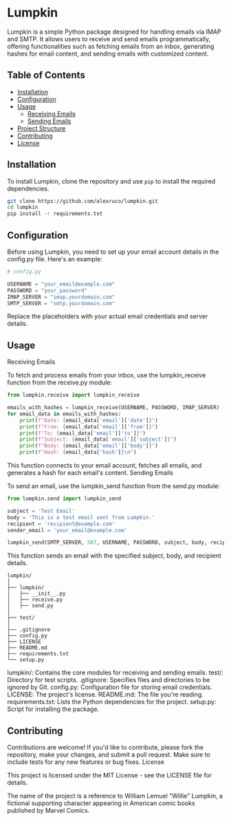 # Lumpkin

Lumpkin is a simple Python package designed for handling emails via IMAP and SMTP. It allows users to receive and send emails programmatically, offering functionalities such as fetching emails from an inbox, generating hashes for email content, and sending emails with customized content.

## Table of Contents

- [Installation](#installation)
- [Configuration](#configuration)
- [Usage](#usage)
  - [Receiving Emails](#receiving-emails)
  - [Sending Emails](#sending-emails)
- [Project Structure](#project-structure)
- [Contributing](#contributing)
- [License](#license)

## Installation

To install Lumpkin, clone the repository and use `pip` to install the required dependencies.

```bash
git clone https://github.com/alexruco/lumpkin.git
cd lumpkin
pip install -r requirements.txt
```

## Configuration

Before using Lumpkin, you need to set up your email account details in the config.py file. Here's an example:


```python
# config.py

USERNAME = "your_email@example.com"
PASSWORD = "your_password"
IMAP_SERVER = "imap.yourdomain.com"
SMTP_SERVER = "smtp.yourdomain.com"
```
Replace the placeholders with your actual email credentials and server details.

## Usage
Receiving Emails

To fetch and process emails from your inbox, use the lumpkin_receive function from the receive.py module:

```python
from lumpkin.receive import lumpkin_receive

emails_with_hashes = lumpkin_receive(USERNAME, PASSWORD, IMAP_SERVER)
for email_data in emails_with_hashes:
    print(f"Date: {email_data['email']['date']}")
    print(f"From: {email_data['email']['from']}")
    print(f"To: {email_data['email']['to']}")
    print(f"Subject: {email_data['email']['subject']}")
    print(f"Body: {email_data['email']['body']}")
    print(f"Hash: {email_data['hash']}\n")
```

This function connects to your email account, fetches all emails, and generates a hash for each email's content.
Sending Emails

To send an email, use the lumpkin_send function from the send.py module:

```python
from lumpkin.send import lumpkin_send

subject = 'Test Email'
body = 'This is a test email sent from Lumpkin.'
recipient = 'recipient@example.com'
sender_email = 'your_email@example.com'

lumpkin_send(SMTP_SERVER, 587, USERNAME, PASSWORD, subject, body, recipient, sender_email)

```

This function sends an email with the specified subject, body, and recipient details.

```
lumpkin/
│
├── lumpkin/
│   ├── __init__.py
│   ├── receive.py
│   ├── send.py
│
├── test/
│
├── .gitignore
├── config.py
├── LICENSE
├── README.md
├── requirements.txt
└── setup.py

```
lumpkin/: Contains the core modules for receiving and sending emails.
test/: Directory for test scripts.
.gitignore: Specifies files and directories to be ignored by Git.
config.py: Configuration file for storing email credentials.
LICENSE: The project's license.
README.md: The file you're reading.
requirements.txt: Lists the Python dependencies for the project.
setup.py: Script for installing the package.

## Contributing

Contributions are welcome! If you'd like to contribute, please fork the repository, make your changes, and submit a pull request. Make sure to include tests for any new features or bug fixes.
License

This project is licensed under the MIT License - see the LICENSE file for details.

The name of the project is a reference to William Lemuel "Willie" Lumpkin, a fictional supporting character appearing in American comic books published by Marvel Comics.
